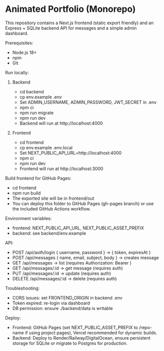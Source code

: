 # Animated Portfolio (Monorepo)

This repository contains a Next.js frontend (static export friendly) and an Express + SQLite backend API for messages and a simple admin dashboard.

Prerequisites:
- Node.js 18+
- npm
- Git

Run locally:

1. Backend
   - cd backend
   - cp env.example .env
   - Set ADMIN_USERNAME, ADMIN_PASSWORD, JWT_SECRET in .env
   - npm ci
   - npm run migrate
   - npm run dev
   - Backend will run at http://localhost:4000

2. Frontend
   - cd frontend
   - cp env.example .env.local
   - Set NEXT_PUBLIC_API_URL=http://localhost:4000
   - npm ci
   - npm run dev
   - Frontend will run at http://localhost:3000

Build frontend for GitHub Pages:
- cd frontend
- npm run build
- The exported site will be in frontend/out
- You can deploy this folder to GitHub Pages (gh-pages branch) or use the included GitHub Actions workflow.

Environment variables:
- frontend: NEXT_PUBLIC_API_URL, NEXT_PUBLIC_ASSET_PREFIX
- backend: see backend/env.example

API:
- POST /api/auth/login { username, password } -> { token, expiresAt }
- POST /api/messages { name, email, subject, body } -> creates message
- GET /api/messages -> list (requires Authorization: Bearer <token>)
- GET /api/messages/:id -> get message (requires auth)
- PUT /api/messages/:id -> update (requires auth)
- DELETE /api/messages/:id -> delete (requires auth)

Troubleshooting:
- CORS issues: set FRONTEND_ORIGIN in backend .env
- Token expired: re-login via dashboard
- DB permission: ensure ./backend/data is writable

Deploy:
- Frontend: GitHub Pages (set NEXT_PUBLIC_ASSET_PREFIX to /repo-name if using project pages), Vercel recommended for dynamic builds.
- Backend: Deploy to Render/Railway/DigitalOcean, ensure persistent storage for SQLite or migrate to Postgres for production.
